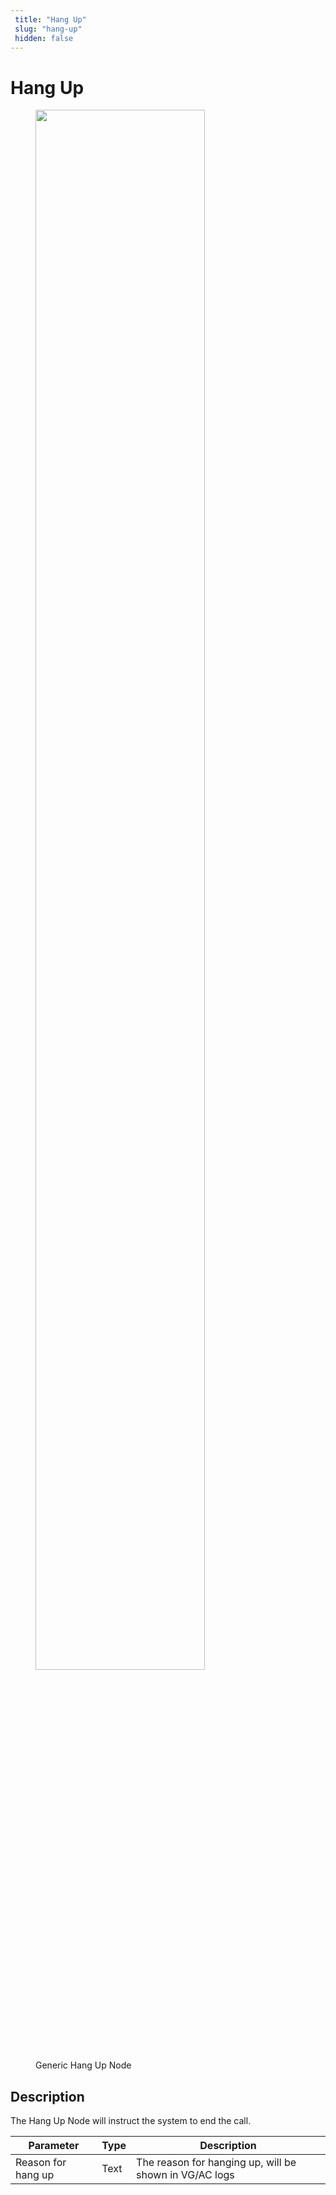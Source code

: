 ```yaml
---
 title: "Hang Up" 
 slug: "hang-up" 
 hidden: false 
---
```

# Hang Up

<figure>
  <img class="image-center" src="../../../../../../_assets/ai/build/node-reference/generic-voice/hang-up.png" width="80%" />
  <figcaption>Generic Hang Up Node</figcaption>
</figure>

## Description

The Hang Up Node will instruct the system to end the call.

| Parameter          | Type | Description                                            |
|--------------------|------|--------------------------------------------------------|
| Reason for hang up | Text | The reason for hanging up, will be shown in VG/AC logs |
